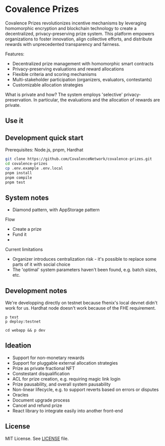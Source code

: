 # Covalence Prizes

Covalence Prizes revolutionizes incentive mechanisms by leveraging homomorphic encryption and blockchain technology to create a decentralized, privacy-preserving prize system. This platform empowers organizations to foster innovation, align collective efforts, and distribute rewards with unprecedented transparency and fairness.

Features:

- Decentralized prize management with homomorphic smart contracts
- Privacy-preserving evaluations and reward allocations
- Flexible criteria and scoring mechanisms
- Multi-stakeholder participation (organizers, evaluators, contestants)
- Customizable allocation strategies

What is private and how? The system employs 'selective' privacy-preservation. In particular, the evaluations and the allocation of rewards are private.

## Use it

## Development quick start

Prerequisites: Node.js, pnpm, Hardhat

```bash
git clone https://github.com/CovalenceNetwork/covalence-prizes.git
cd covalence-prizes
cp .env.example .env.local
pnpm install
pnpm compile
pnpm test
```

## System notes

- Diamond pattern, with AppStorage pattern

Flow

- Create a prize
- Fund it
-

Current limitations

- Organizer introduces centralization risk - it's possible to replace some parts of it with social choice
- The 'optimal' system parameters haven't been found, e.g. batch sizes, etc.

## Development notes

We're developping directly on testnet because fhenix's local devnet didn't work for us. Hardhat node doesn't work because of the FHE requirement.

```
p test
p deploy:testnet
```

```
cd webapp && p dev
```

## Ideation

- Support for non-monetary rewards
- Support for pluggable external allocation strategies
- Prize as private fractional NFT
- Constestant disqualification
- ACL for prize creation, e.g. requiring magic link login
- Prize pausability, and overall system pausability
- Non-linear lifecycle, e.g. to support reverts based on errors or disputes
- Oracles
- Document upgrade process
- Cancel and refund prize
- React library to integrate easily into another front-end

## License

MIT License. See [LICENSE](LICENSE) file.
